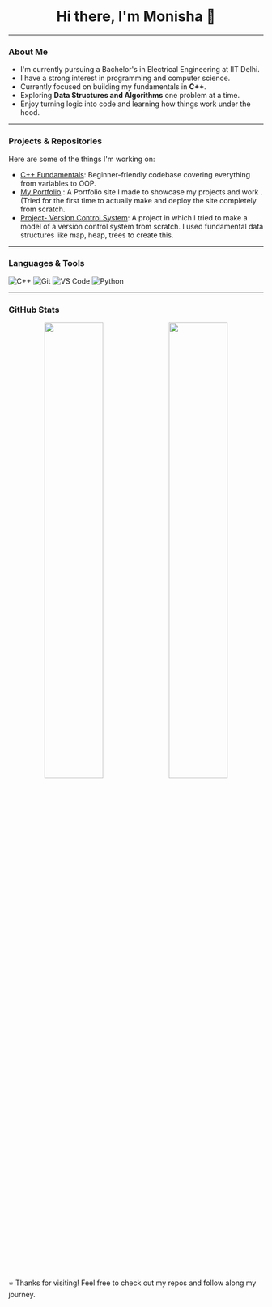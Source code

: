 <h1 align="center">Hi there, I'm Monisha 👋</h1>



---

###  About Me
-  I'm currently pursuing a Bachelor's in Electrical Engineering at IIT Delhi.
-  I have a strong interest in programming and computer science.
-  Currently focused on building my fundamentals in **C++**.
-  Exploring **Data Structures and Algorithms** one problem at a time.
-  Enjoy turning logic into code and learning how things work under the hood.

---

###  Projects & Repositories

Here are some of the things I'm working on:

-  [C++ Fundamentals](https://github.com/monisha8878/Projects-CPP.git): Beginner-friendly codebase covering everything from variables to OOP.
-  [My Portfolio](https://monisha8878.github.io/My-Portfolio/) : A Portfolio site I made  to showcase my projects and work . (Tried for the first time to actually make and deploy the site completely from scratch.
-  [Project- Version Control System](https://github.com/monisha8878/Project-Version-Control-System-.git): A project in which I tried to make a model of a version control system from scratch. I used fundamental data structures like map, heap, trees to create this.



---

### Languages & Tools

![C++](https://img.shields.io/badge/C%2B%2B-00599C?style=flat&logo=c%2B%2B&logoColor=white)
![Git](https://img.shields.io/badge/Git-F05032?style=flat&logo=git&logoColor=white)
![VS Code](https://img.shields.io/badge/VSCode-007ACC?style=flat&logo=visual-studio-code)
![Python](https://img.shields.io/badge/Python-3776AB?style=flat&logo=python&logoColor=ffffff)


---

###  GitHub Stats

<p align="center">
  <img width="48%" src="https://github-readme-stats.vercel.app/api?username=monisha8878&show_icons=true&theme=tokyonight" />
  <img width="48%" src="https://github-readme-stats.vercel.app/api/top-langs/?username=monisha8878&layout=compact&theme=tokyonight" />
</p>


⭐️ Thanks for visiting! Feel free to check out my repos and follow along my journey.

<!--
**monisha8878/monisha8878** is a ✨ _special_ ✨ repository because its `README.md` (this file) appears on your GitHub profile.

Here are some ideas to get you started:

- 🔭 I’m currently working on ...
- 🌱 I’m currently learning ...
- 👯 I’m looking to collaborate on ...
- 🤔 I’m looking for help with ...
- 💬 Ask me about ...
- 📫 How to reach me: ...
- 😄 Pronouns: ...
- ⚡ Fun fact: ...
-->
